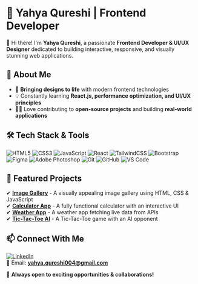 # 🚀 Yahya Qureshi | Frontend Developer  

👋 Hi there! I'm **Yahya Qureshi**, a passionate **Frontend Developer & UI/UX Designer** dedicated to building interactive, responsive, and visually stunning web applications.  

## 🔹 About Me  
- 🎨 **Bringing designs to life** with modern frontend technologies  
- 💡 Constantly learning **React.js, performance optimization, and UI/UX principles**  
- 👨‍💻 Love contributing to **open-source projects** and building **real-world applications**  

## 🛠 Tech Stack & Tools  
![HTML5](https://img.shields.io/badge/HTML5-E34F26?style=for-the-badge&logo=html5&logoColor=white)
![CSS3](https://img.shields.io/badge/CSS3-1572B6?style=for-the-badge&logo=css3&logoColor=white)
![JavaScript](https://img.shields.io/badge/JavaScript-F7DF1E?style=for-the-badge&logo=javascript&logoColor=black)
![React](https://img.shields.io/badge/React-61DAFB?style=for-the-badge&logo=react&logoColor=black)
![TailwindCSS](https://img.shields.io/badge/TailwindCSS-06B6D4?style=for-the-badge&logo=tailwindcss&logoColor=white)
![Bootstrap](https://img.shields.io/badge/Bootstrap-563D7C?style=for-the-badge&logo=bootstrap&logoColor=white)
![Figma](https://img.shields.io/badge/Figma-F24E1E?style=for-the-badge&logo=figma&logoColor=white)
![Adobe Photoshop](https://img.shields.io/badge/Adobe%20Photoshop-31A8FF?style=for-the-badge&logo=adobephotoshop&logoColor=white)
![Git](https://img.shields.io/badge/Git-F05032?style=for-the-badge&logo=git&logoColor=white)
![GitHub](https://img.shields.io/badge/GitHub-181717?style=for-the-badge&logo=github&logoColor=white)
![VS Code](https://img.shields.io/badge/VSCode-007ACC?style=for-the-badge&logo=visualstudiocode&logoColor=white)

## 📌 Featured Projects  
✔ **[Image Gallery](https://github.com/YahyaQureshii/-CodeAlpha-_IMAGE-GALLERY)** - A visually appealing image gallery using HTML, CSS & JavaScript  
✔ **[Calculator App](https://github.com/YahyaQureshii/PRODIGY_WD_02)** - A fully functional calculator with an interactive UI  
✔ **[Weather App](https://github.com/YahyaQureshii/PRODIGY_WD_05)** - A weather app fetching live data from APIs  
✔ **[Tic-Tac-Toe AI](https://github.com/YahyaQureshii/PRODIGY_WD_03)** - A Tic-Tac-Toe game with an AI opponent  

## 📫 Connect With Me  
[![LinkedIn](https://img.shields.io/badge/LinkedIn-0A66C2?style=for-the-badge&logo=linkedin&logoColor=white)](https://www.linkedin.com/in/YahyaQureshii)  
📧 Email: **yahya.qureshi004@gmail.com**  

🚀 **Always open to exciting opportunities & collaborations!**  
